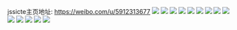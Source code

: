 jssicte主页地址: https://weibo.com/u/5912313677 
![](https://wx4.sinaimg.cn/mw2000/006s7sS1ly1h9g9v163tsj30zk0zkgpt.jpg) 
![](https://wx4.sinaimg.cn/mw2000/006s7sS1ly1h7t6r2n54ej30wi0wigu2.jpg) 
![](https://wx4.sinaimg.cn/mw2000/006s7sS1ly1h7t6r26ni9j31cr1t0qgc.jpg) 
![](https://wx4.sinaimg.cn/mw2000/006s7sS1ly1h7t6r3exljj30wi0wi7b4.jpg) 
![](https://wx4.sinaimg.cn/mw2000/006s7sS1ly1h7t6rt3qqvj30wi0wi48q.jpg) 
![](https://wx4.sinaimg.cn/mw2000/006s7sS1ly1h7k7tfyry6j30wi0wigv2.jpg) 
![](https://wx4.sinaimg.cn/mw2000/006s7sS1ly1h7k7tgk0uyj30wi0wiair.jpg) 
![](https://wx4.sinaimg.cn/mw2000/006s7sS1ly1h7k7thcrzdj30wi0wi7do.jpg) 
![](https://wx4.sinaimg.cn/mw2000/006s7sS1ly1h6q6h43zugj30wi0wiqci.jpg) 
![](https://wx4.sinaimg.cn/mw2000/006s7sS1ly1h6q6h4pt82j30wi0wik0t.jpg) 
![](https://wx4.sinaimg.cn/mw2000/006s7sS1ly1h6hma5g7e0j30wh09ymzi.jpg) 
![](https://wx4.sinaimg.cn/mw2000/006s7sS1ly1h69zx9mhljj31o01o0e81.jpg) 
![](https://wx4.sinaimg.cn/mw2000/006s7sS1ly1h69zxab2y1j30zg1baq5i.jpg) 
![](https://wx4.sinaimg.cn/mw2000/006s7sS1ly1h69zx6bu30j31o01o0e81.jpg) 
